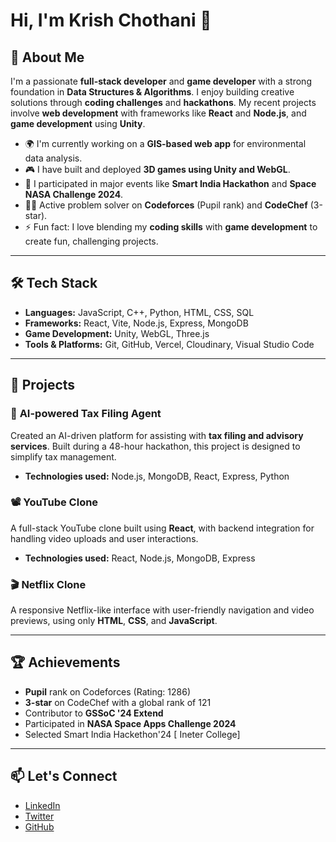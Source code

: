 # Hi, I'm Krish Chothani 👋

## 🚀 About Me

I'm a passionate **full-stack developer** and **game developer** with a strong foundation in **Data Structures & Algorithms**. I enjoy building creative solutions through **coding challenges** and **hackathons**. My recent projects involve **web development** with frameworks like **React** and **Node.js**, and **game development** using **Unity**.

- 🌍 I'm currently working on a **GIS-based web app** for environmental data analysis.
- 🎮 I have built and deployed **3D games using Unity and WebGL**.
- 🔭 I participated in major events like **Smart India Hackathon** and **Space NASA Challenge 2024**.
- 👨‍💻 Active problem solver on **Codeforces** (Pupil rank) and **CodeChef** (3-star).
- ⚡ Fun fact: I love blending my **coding skills** with **game development** to create fun, challenging projects.

---

## 🛠️ Tech Stack

- **Languages:** JavaScript, C++, Python, HTML, CSS, SQL
- **Frameworks:** React, Vite, Node.js, Express, MongoDB
- **Game Development:** Unity, WebGL, Three.js
- **Tools & Platforms:** Git, GitHub, Vercel, Cloudinary, Visual Studio Code

---

## 🚧 Projects


### 🤖 **AI-powered Tax Filing Agent**
Created an AI-driven platform for assisting with **tax filing and advisory services**. Built during a 48-hour hackathon, this project is designed to simplify tax management.

- **Technologies used:** Node.js, MongoDB, React, Express, Python

### 📽️ **YouTube Clone**
A full-stack YouTube clone built using **React**, with backend integration for handling video uploads and user interactions.

- **Technologies used:** React, Node.js, MongoDB, Express


### 🎬 **Netflix Clone**
A responsive Netflix-like interface with user-friendly navigation and video previews, using only **HTML**, **CSS**, and **JavaScript**.

---

## 🏆 Achievements

- **Pupil** rank on Codeforces (Rating: 1286)
- **3-star** on CodeChef with a global rank of 121
- Contributor to **GSSoC '24 Extend**
- Participated in **NASA Space Apps Challenge 2024**
- Selected Smart India Hackethon'24 [ Ineter College]

---

## 📫 Let's Connect

- [LinkedIn](https://www.linkedin.com/in/krish-chothani-797598284/)
- [Twitter](https://x.com/ChothaniKrish25)
- [GitHub](https://github.com/KrishChothani)
